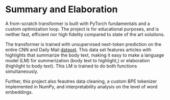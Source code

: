 # Summary and Elaboration
A from-scratch transformer is built with PyTorch fundamentals and a custom optimization loop. The project is for educational purposes, and is neither fast, efficient nor high fidelity compared to state of the art solutions.

The transformer is trained with unsupervised next-token prediction on the entire CNN and Daily Mail [dataset](https://arxiv.org/abs/1704.04368). This data set features articles with highlights that summarize the body text, 
making it easy to make a language model (LM) for summerization (body text to highlight,) or elaboration (highlight to body text). This LM is trained to do both functions simultaneously.

Further, this project also feautres data cleaning, a custom BPE tokenizer implemented in NumPy, and interpretability analysis on the level of word embeddings. 
